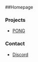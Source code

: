##Homepage

### Projects

- [PONG](https://github.com/DoubleXEric/PONG)

### Contact

- [Discord](https://discordapp.com/users/709529435795095656)
